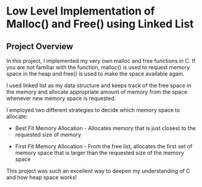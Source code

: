 # Low Level Implementation of Malloc() and Free() using Linked List

## Project Overview

In this project, I implemented my very own malloc and free functions in C. If you are not familiar with the function, malloc() is used to request memory space in the heap and free() is used to make the space available again. 

I used linked list as my data structure and keeps track of the free space in the memory and allocate appropriate amount of memory from the space whenever new memory space is requested. 

I employed two different strategies to decide which memory space to allocate:

  * Best Fit Memory Allocation - Allocates memory that is just closest to the requested size of memory
  
  * First Fit Memory Allocation - From the free list, allocates the first set of memory space that is larger than the requested size of the memory space

This project was such an excellent way to deepen my understanding of C and how heap space works! 
